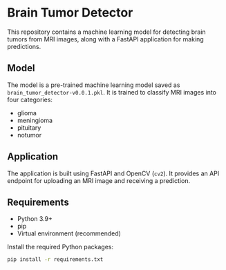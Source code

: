 # Brain Tumor Detector

This repository contains a machine learning model for detecting brain tumors from MRI images, along with a FastAPI application for making predictions.

## Model

The model is a pre-trained machine learning model saved as `brain_tumor_detector-v0.0.1.pkl`. It is trained to classify MRI images into four categories:

* glioma
* meningioma
* pituitary
* notumor

## Application

The application is built using FastAPI and OpenCV (`cv2`). It provides an API endpoint for uploading an MRI image and receiving a prediction.

## Requirements

* Python 3.9+
* pip
* Virtual environment (recommended)

Install the required Python packages:

```bash
pip install -r requirements.txt
